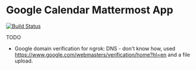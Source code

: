 # Google Calendar Mattermost App

[![Build Status](https://img.shields.io/circleci/project/github/mattermost/mattermost-app-gcal/master.svg)](https://circleci.com/gh/mattermost/mattermost-app-gcal)

TODO

- Google domain verification for ngrok: DNS - don't know how, used https://www.google.com/webmasters/verification/home?hl=en and a file upload.
